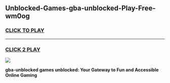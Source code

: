 
## Unblocked-Games-gba-unblocked-Play-Free-wm0og
<h3>
<a href="https://premium76.site?title=gba-unblocked&ref=18A1">CLICK TO PLAY</a></h3>
<hr>

<h3>
<a href="https://premium76.site?title=gba-unblocked&ref=18A1">CLICK 2 PLAY</a>
  
</h3>

<a href="https://premium76.site?title=gba-unblocked&ref=18A1"><img src="https://clearcache.store/games.png"></a>


**gba-unblocked games unblocked: Your Gateway to Fun and Accessible Online Gaming**

